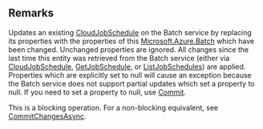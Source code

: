 ## Remarks  
 Updates an existing [CloudJobSchedule](assetId:///T:Microsoft.Azure.Batch.CloudJobSchedule?qualifyHint=False&autoUpgrade=True) on the Batch service by replacing its properties with the properties of this [Microsoft.Azure.Batch](assetId:///N:Microsoft.Azure.Batch?qualifyHint=False&autoUpgrade=True) which have been changed.             Unchanged properties are ignored.             All changes since the last time this entity was retrieved from the Batch service (either via [CloudJobSchedule](assetId:///T:Microsoft.Azure.Batch.CloudJobSchedule?qualifyHint=False&autoUpgrade=True), [GetJobSchedule](assetId:///M:Microsoft.Azure.Batch.JobScheduleOperations.GetJobSchedule(System.String,Microsoft.Azure.Batch.DetailLevel,System.Collections.Generic.IEnumerable{Microsoft.Azure.Batch.BatchClientBehavior})?qualifyHint=False&autoUpgrade=True),             or [ListJobSchedules](assetId:///M:Microsoft.Azure.Batch.JobScheduleOperations.ListJobSchedules(Microsoft.Azure.Batch.DetailLevel,System.Collections.Generic.IEnumerable{Microsoft.Azure.Batch.BatchClientBehavior})?qualifyHint=False&autoUpgrade=True)) are applied.             Properties which are explicitly set to null will cause an exception because the Batch service does not support partial updates which set a property to null.             If you need to set a property to null, use [Commit](assetId:///M:Microsoft.Azure.Batch.CloudJobSchedule.Commit(System.Collections.Generic.IEnumerable{Microsoft.Azure.Batch.BatchClientBehavior})?qualifyHint=False&autoUpgrade=True).  
  
 This is a blocking operation. For a non-blocking equivalent, see [CommitChangesAsync](assetId:///M:Microsoft.Azure.Batch.CloudJobSchedule.CommitChangesAsync(System.Collections.Generic.IEnumerable{Microsoft.Azure.Batch.BatchClientBehavior},System.Threading.CancellationToken)?qualifyHint=False&autoUpgrade=True).